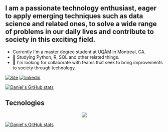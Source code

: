 ## I am a passionate technology enthusiast, eager to apply emerging techniques such as data science and related ones, to solve a wide range of problems in our daily lives and contribute to society in this exciting field.


-  Currently I'm a master degree student at [UQÀM](https://etudier.uqam.ca/programme?code=2284) in Montréal, CA. 
- 🌱 Studying Python, R, SQL and other related things.
- 👯 I'm looking for collaborate with teams that seek to bring improvements to society through technology.

[![Site](https://img.shields.io/website?label=Portfolio&style=for-the-badge&url=https://daniel-asg.github.io/portfolio_projetos/)](https://daniel-asg.github.io/portfolio_projetos/) 
[![linkedin]( https://img.shields.io/badge/LinkedIn-0077B5?style=for-the-badge&logo=linkedin&logoColor=white)](https://www.linkedin.com/in/daniel-asgomes/)

[![Daniel's GitHub stats](https://github-readme-stats.vercel.app/api?username=Daniel-ASG&show_icons=true&theme=highcontrast)](https://github.com/Daniel-ASG/Daniel-ASG/)

## Tecnologies

<p align="center">
  <a href="https://skillicons.dev">
    <img src="https://skillicons.dev/icons?i=python,r,git,github,latex,sqlite,html,c,cpp,matlab,arduino" />
  </a>
</p>
  
[![Daniel's GitHub stats](https://github-readme-stats.vercel.app/api/top-langs/?username=Daniel-ASG&theme=blue-green)](https://github.com/mariaeco/Daniel-ASG/)

<!--
**Daniel-ASG/Daniel-ASG** is a ✨ _special_ ✨ repository because its `README.md` (this file) appears on your GitHub profile.
- 🤔 I’m looking for help with ...
- 💬 Ask me about ...
- 📫 How to reach me: ...
- 😄 Pronouns: ...
- ⚡ Fun fact: ...

https://www.webfx.com/tools/emoji-cheat-sheet/
-->
